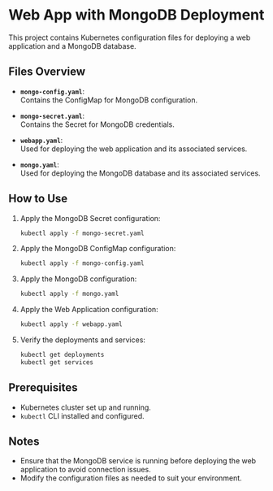 # Web App with MongoDB Deployment

This project contains Kubernetes configuration files for deploying a web application and a MongoDB database.

## Files Overview
- **`mongo-config.yaml`**:  
    Contains the ConfigMap for MongoDB configuration.

- **`mongo-secret.yaml`**:  
    Contains the Secret for MongoDB credentials.

- **`webapp.yaml`**:  
    Used for deploying the web application and its associated services.

- **`mongo.yaml`**:  
    Used for deploying the MongoDB database and its associated services.

## How to Use

1. Apply the MongoDB Secret configuration:
     ```bash
     kubectl apply -f mongo-secret.yaml
     ```

2. Apply the MongoDB ConfigMap configuration:
     ```bash
     kubectl apply -f mongo-config.yaml
     ```

3. Apply the MongoDB configuration:
     ```bash
     kubectl apply -f mongo.yaml
     ```

4. Apply the Web Application configuration:
     ```bash
     kubectl apply -f webapp.yaml
     ```

5. Verify the deployments and services:
     ```bash
     kubectl get deployments
     kubectl get services
     ```

## Prerequisites

- Kubernetes cluster set up and running.
- `kubectl` CLI installed and configured.

## Notes

- Ensure that the MongoDB service is running before deploying the web application to avoid connection issues.
- Modify the configuration files as needed to suit your environment.
